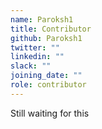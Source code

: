 ```yaml
---
name: Paroksh1
title: Contributor
github: Paroksh1
twitter: ""
linkedin: ""
slack: ""
joining_date: ""
role: contributor
---
```


Still waiting for this
